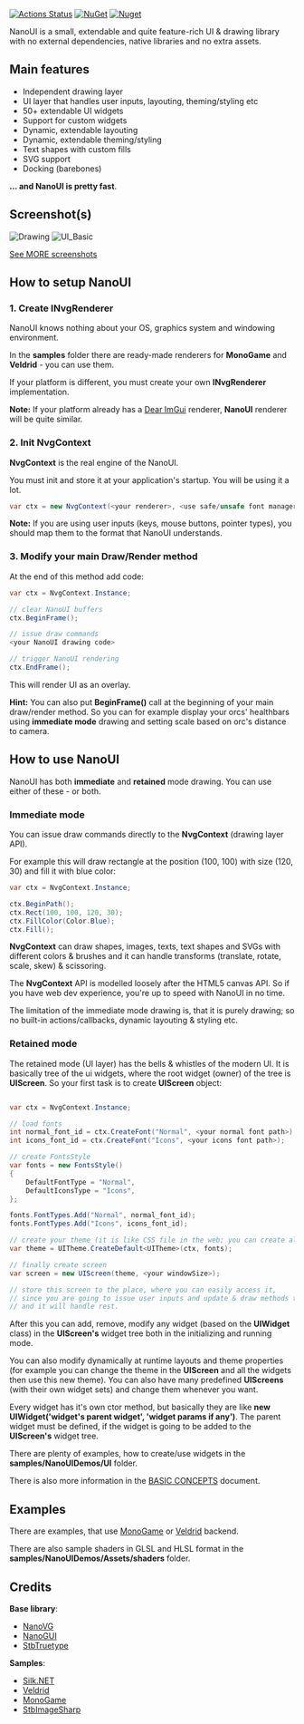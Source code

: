 [![Actions Status](https://github.com/kbergius/NanoUI/workflows/Build/badge.svg)](https://github.com/kbergius/NanoUI/Build)
[![NuGet](https://img.shields.io/nuget/v/NanoUI.svg)](https://www.nuget.org/packages/NanoUI)
[![Nuget](https://img.shields.io/nuget/dt/NanoUI)](https://www.nuget.org/packages/NanoUI/)

NanoUI is a small, extendable and quite feature-rich UI & drawing library with no external dependencies, native libraries and no extra assets.

## Main features
- Independent drawing layer
- UI layer that handles user inputs, layouting, theming/styling etc
- 50+ extendable UI widgets
- Support for custom widgets
- Dynamic, extendable layouting
- Dynamic, extendable theming/styling
- Text shapes with custom fills
- SVG support
- Docking (barebones)

**... and NanoUI is pretty fast**.


## Screenshot(s)

![Drawing](docs/screenshots/drawing.png)
![UI_Basic](docs/screenshots/ui_basic.png)

[See MORE screenshots](docs/screenshots/SCREENSHOTS.md)


## How to setup NanoUI

### 1. Create INvgRenderer

NanoUI knows nothing about your OS, graphics system and windowing environment.

In the **samples** folder there are ready-made renderers for **MonoGame** and **Veldrid** - you can use them.

If your platform is different, you must create your own **INvgRenderer** implementation.

**Note:** If your platform already has a [Dear ImGui](https://github.com/ocornut/imgui) renderer, **NanoUI** renderer will be quite similar.


### 2. Init NvgContext

**NvgContext** is the real engine of the NanoUI.

You must init and store it at your application's startup. You will be using it a lot.

```cs
var ctx = new NvgContext(<your renderer>, <use safe/unsafe font manager>, <your display's dpi scale>);
```

**Note:** If you are using user inputs (keys, mouse buttons, pointer types), you should map them to the format that NanoUI understands.


### 3. Modify your main Draw/Render method

At the end of this method add code:

```cs
var ctx = NvgContext.Instance;

// clear NanoUI buffers
ctx.BeginFrame();

// issue draw commands
<your NanoUI drawing code>

// trigger NanoUI rendering
ctx.EndFrame();
```

This will render UI as an overlay.

**Hint:** You can also put **BeginFrame()** call at the beginning of your main draw/render method. So you can for example display your orcs' healthbars using **immediate mode** drawing and setting scale based on orc's distance to camera.

## How to use NanoUI

NanoUI has both **immediate** and **retained** mode drawing. You can use either of these - or both.

### Immediate mode

You can issue draw commands directly to the **NvgContext** (drawing layer API).

For example this will draw rectangle at the position (100, 100) with size (120, 30) and fill it with blue color:

```cs
var ctx = NvgContext.Instance;

ctx.BeginPath();
ctx.Rect(100, 100, 120, 30);
ctx.FillColor(Color.Blue);
ctx.Fill();
```

**NvgContext** can draw shapes, images, texts, text shapes and SVGs with different colors & brushes and it can handle transforms (translate, rotate, scale, skew) & scissoring.

The **NvgContext** API is modelled loosely after the HTML5 canvas API. So if you have web dev experience, you're up to speed with NanoUI in no time.

The limitation of the immediate mode drawing is, that it is purely drawing; so no built-in actions/callbacks, dynamic layouting & styling etc.


### Retained mode

The retained mode (UI layer) has the bells & whistles of the modern UI. It is basically tree of the ui widgets, where the root widget (owner) of the tree is **UIScreen**. So your first task is to create **UIScreen** object:

```cs

var ctx = NvgContext.Instance;

// load fonts
int normal_font_id = ctx.CreateFont("Normal", <your normal font path>);
int icons_font_id = ctx.CreateFont("Icons", <your icons font path>);

// create FontsStyle
var fonts = new FontsStyle()
{
    DefaultFontType = "Normal",
    DefaultIconsType = "Icons",
};

fonts.FontTypes.Add("Normal", normal_font_id);
fonts.FontTypes.Add("Icons", icons_font_id);

// create your theme (it is like CSS file in the web; you can create also your own theme)
var theme = UITheme.CreateDefault<UITheme>(ctx, fonts);

// finally create screen
var screen = new UIScreen(theme, <your windowSize>);

// store this screen to the place, where you can easily access it,
// since you are going to issue user inputs and update & draw methods to it
// and it will handle rest.
```

After this you can add, remove, modify any widget (based on the **UIWidget** class) in the **UIScreen's** widget tree both in the initializing and running mode.

You can also modify dynamically at runtime layouts and theme properties (for example you can change the theme in the **UIScreen** and all the widgets then use this new theme). You can also have many predefined **UIScreens** (with their own widget sets) and change them whenever you want.

Every widget has it's own ctor method, but basically they are like **new UIWidget('widget's parent widget', 'widget params if any')**. The parent widget must be defined, if the widget is going to be added to the **UIScreen's** widget tree.

There are plenty of examples, how to create/use widgets in the **samples/NanoUIDemos/UI** folder.

There is also more information in the [BASIC CONCEPTS](docs/BASICCONCEPTS.md) document.


## Examples

There are examples, that use [MonoGame](https://monogame.net/) or [Veldrid](https://github.com/veldrid/veldrid) backend.

There are also sample shaders in GLSL and HLSL format in the **samples/NanoUIDemos/Assets/shaders** folder.


## Credits

**Base library**:
- [NanoVG](https://github.com/memononen/nanovg)
- [NanoGUI](https://github.com/wjakob/nanogui)
- [StbTruetype](https://github.com/nothings/stb)

**Samples**:
- [Silk.NET](https://github.com/dotnet/Silk.NET)
- [Veldrid](https://github.com/veldrid/veldrid)
- [MonoGame](https://monogame.net/)
- [StbImageSharp](https://github.com/StbSharp/StbImageSharp)
